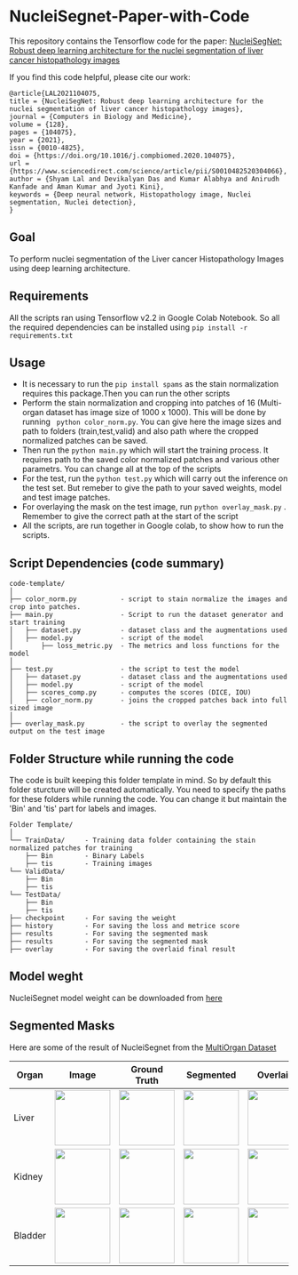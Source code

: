 # NucleiSegnet-Paper-with-Code
This repository contains the Tensorflow code for the paper:
[NucleiSegNet: Robust deep learning architecture for the nuclei segmentation of liver cancer histopathology images](https://www.sciencedirect.com/science/article/abs/pii/S0010482520304066)

If you find this code helpful, please cite our work:
```
@article{LAL2021104075,
title = {NucleiSegNet: Robust deep learning architecture for the nuclei segmentation of liver cancer histopathology images},
journal = {Computers in Biology and Medicine},
volume = {128},
pages = {104075},
year = {2021},
issn = {0010-4825},
doi = {https://doi.org/10.1016/j.compbiomed.2020.104075},
url = {https://www.sciencedirect.com/science/article/pii/S0010482520304066},
author = {Shyam Lal and Devikalyan Das and Kumar Alabhya and Anirudh Kanfade and Aman Kumar and Jyoti Kini},
keywords = {Deep neural network, Histopathology image, Nuclei segmentation, Nuclei detection},
}
```
## Goal
To perform nuclei segmentation of the Liver cancer Histopathology Images using deep learning architecture.

## Requirements
All the scripts ran using Tensorflow v2.2 in Google Colab Notebook. So all the required dependencies can be installed using
```pip install -r requirements.txt```

## Usage
* It is necessary to run the ```pip install spams``` as the stain normalization requires this package.Then you can run the other scripts
* Perform the stain normalization and cropping into patches of 16 (Multi-organ dataset has image size of 1000 x 1000). This will be done by running ``` python color_norm.py```. You can give here the image sizes and path to folders (train,test,valid) and also path where the cropped normalized patches can be saved.
* Then run the ```python main.py``` which will start the training process. It requires path to the saved color normalized patches and various other parametrs. You can change all at the top of the scripts
* For the test, run the ```python test.py``` which will carry out the inference on the test set. But remeber to give the path to your saved weights, model and test image patches.
* For overlaying the mask on the test image, run ```python overlay_mask.py``` . Remember to give the correct path at the start of the script 
* All the scripts, are run together in Google colab, to show how to run the scripts.

## Script Dependencies (code summary)
```
code-template/
│
├── color_norm.py           - script to stain normalize the images and crop into patches.
├── main.py                 - Script to run the dataset generator and start training 
│   ├── dataset.py          - dataset class and the augmentations used
│   ├── model.py            - script of the model
│       ├── loss_metric.py  - The metrics and loss functions for the model
│   
├── test.py                 - the script to test the model 
│   ├── dataset.py          - dataset class and the augmentations used
│   ├── model.py            - script of the model
│   ├── scores_comp.py      - computes the scores (DICE, IOU)
│   ├── color_norm.py       - joins the cropped patches back into full sized image
│ 
├── overlay_mask.py         - the script to overlay the segmented output on the test image
```

## Folder Structure while running the code
The code is built keeping this folder template in mind. So by default this folder sturcture will be created automatically. You need to specify the paths for these folders while running the code.  You can change it but maintain the 'Bin' and 'tis' part for labels and images.
```
Folder Template/
│
└── TrainData/     - Training data folder containing the stain normalized patches for training
    ├── Bin        - Binary Labels
    ├── tis        - Training images
└── ValidData/     
    ├── Bin  
    ├── tis 
└── TestData/      
    ├── Bin  
    ├── tis 
├── checkpoint     - For saving the weight
├── history        - For saving the loss and metrice score
├── results        - For saving the segmented mask
├── results        - For saving the segmented mask
├── overlay        - For saving the overlaid final result
```
## Model weght
NucleiSegnet model weight can be downloaded from [here](https://drive.google.com/file/d/1-6Y_cnkerKEtaLHb8L1VnPQkM8GarTiV/view?usp=sharing)

## Segmented Masks
Here are some of the result of NucleiSegnet from the [MultiOrgan Dataset](https://nucleisegmentationbenchmark.weebly.com/dataset.html)

| Organ    | Image  |    Ground Truth | Segmented |    Overlaid | 
| ----------- | ----------- | ----------- | ----------- | ----------- |
|   Liver |  <img src="sample_images/TCGA-21-5784-01Z-00-DX1.jpg" width="100" height="100">  |                                                       <img src="sample_images/TCGA-21-5784-01Z-00-DX1.png" width="100" height="100"> |                                                    <img src="sample_images/TCGA-21-5784-01Z-00-DX1_seg.png" width="100" height="100">    |                                                       <img src="sample_images/TCGA-21-5784-01Z-00-DX1_over.png" width="100" height="100"> |
|   Kidney |  <img src="sample_images/TCGA-B0-5710-01Z-00-DX1.jpg" width="100" height="100">  |                                                       <img src="sample_images/TCGA-B0-5710-01Z-00-DX1.png" width="100" height="100"> |                                                    <img src="sample_images/TCGA-B0-5710-01Z-00-DX1_seg.png" width="100" height="100">    |                                                       <img src="sample_images/TCGA-B0-5710-01Z-00-DX1_over.png" width="100" height="100"> |
|   Bladder |  <img src="sample_images/TCGA-G2-A2EK-01A-02-TSB.jpg" width="100" height="100">  |                                                       <img src="sample_images/TCGA-G2-A2EK-01A-02-TSB.png" width="100" height="100"> |                                                    <img src="sample_images/TCGA-G2-A2EK-01A-02-TSB_seg.png" width="100" height="100">    |                                                       <img src="sample_images/TCGA-G2-A2EK-01A-02-TSB_over.png" width="100" height="100"> |







